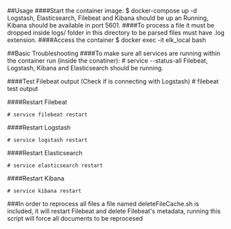 ##Usage
####Start the container image:
    $ docker-compose up -d
Logstash, Elasticsearch, Filebeat and Kibana should be up an Running, Kibana should be available in port 5601.
####To process a file it must be dropped inside logs/ folder in this directory to be parsed files must have .log extension.
####Access the container
    $ docker exec -it elk_local bash
    
##Basic Troubleshooting
####To make sure all services are running within the container run (inside the conatiner):
    # service --status-all
  Filebeat, Logstash, Kibana and Elasticsearch should be running.

####Test Filebeat output (Check if is connecting with Logstash)
    # filebeat test output

####Restart Filebeat

    # service filebeat restart
    
####Restart Logstash

    # service logstash restart
    
####Restart Elasticsearch

    # service elasticsearch restart

####Restart Kibana

    # service kibana restart
    
###In order to reprocess all files a file named deleteFileCache.sh is included, it will restart Filebeat and delete Filebeat's metadata, running this script will force all documents to be reprocesed
 